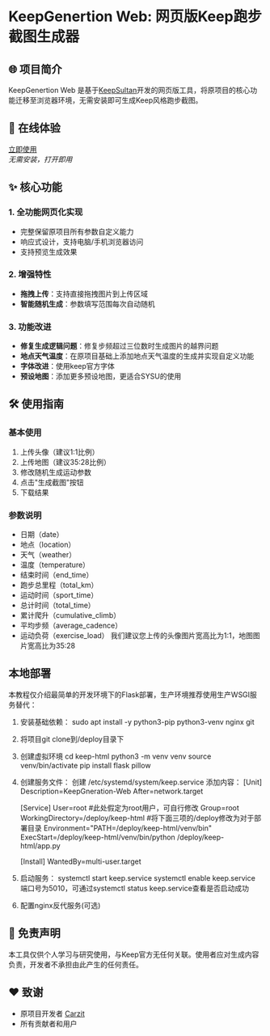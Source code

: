 # KeepGenertion Web: 网页版Keep跑步截图生成器

## 🌐 项目简介

KeepGenertion Web 是基于[KeepSultan](https://github.com/Carzit/KeepSultan)开发的网页版工具，将原项目的核心功能迁移至浏览器环境，无需安装即可生成Keep风格跑步截图。

## 🚀 在线体验

[立即使用](https://keep.hshoe.cn)  
*无需安装，打开即用*

## ✨ 核心功能

### 1. 全功能网页化实现
- 完整保留原项目所有参数自定义能力
- 响应式设计，支持电脑/手机浏览器访问
- 支持预览生成效果

### 2. 增强特性
- **拖拽上传**：支持直接拖拽图片到上传区域
- **智能随机生成**：参数填写范围每次自动随机

### 3. 功能改进
- **修复生成逻辑问题**：修复步频超过三位数时生成图片的越界问题
- **地点天气温度**：在原项目基础上添加地点天气温度的生成并实现自定义功能
- **字体改进**：使用keep官方字体
- **预设地图**：添加更多预设地图，更适合SYSU的使用


## 🛠️ 使用指南

### 基本使用
1. 上传头像（建议1:1比例）
2. 上传地图（建议35:28比例）
3. 修改随机生成运动参数
4. 点击"生成截图"按钮
5. 下载结果

### 参数说明
- 日期（date）
- 地点（location）
- 天气（weather）
- 温度（temperature）
- 结束时间（end_time）
- 跑步总里程（total_km）
- 运动时间（sport_time）
- 总计时间（total_time）
- 累计爬升（cumulative_climb）
- 平均步频（average_cadence）
- 运动负荷（exercise_load）
我们建议您上传的头像图片宽高比为1:1，地图图片宽高比为35:28


## 本地部署

本教程仅介绍最简单的开发环境下的Flask部署，生产环境推荐使用生产WSGI服务替代：

1. 安装基础依赖：
  sudo apt install -y python3-pip python3-venv nginx git
2. 将项目git clone到/deploy目录下
3. 创建虚拟环境
   cd keep-html
   python3 -m venv venv
   source venv/bin/activate
   pip install flask pillow
4. 创建服务文件：
   创建 /etc/systemd/system/keep.service
   添加内容：
   [Unit]
    Description=KeepGneration-Web
    After=network.target

   [Service]
    User=root #此处假定为root用户，可自行修改
    Group=root
    WorkingDirectory=/deploy/keep-html #将下面三项的/deploy修改为对于部署目录
    Environment="PATH=/deploy/keep-html/venv/bin"
    ExecStart=/deploy/keep-html/venv/bin/python /deploy/keep-html/app.py

   [Install]
    WantedBy=multi-user.target
5. 启动服务：
   systemctl start keep.service
   systemctl enable keep.service
   端口号为5010，可通过systemctl status keep.service查看是否启动成功
6. 配置nginx反代服务(可选)


## 📜 免责声明

本工具仅供个人学习与研究使用，与Keep官方无任何关联。使用者应对生成内容负责，开发者不承担由此产生的任何责任。

## ❤️ 致谢

- 原项目开发者 [Carzit](https://github.com/Carzit)
- 所有贡献者和用户
